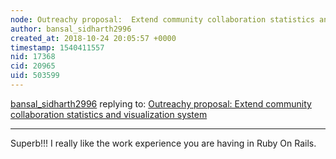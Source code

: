```yaml
---
node: Outreachy proposal:  Extend community collaboration statistics and visualization system
author: bansal_sidharth2996
created_at: 2018-10-24 20:05:57 +0000
timestamp: 1540411557
nid: 17368
cid: 20965
uid: 503599
---
```




[bansal_sidharth2996](../profile/bansal_sidharth2996) replying to: [Outreachy proposal:  Extend community collaboration statistics and visualization system](../notes/cess/10-24-2018/outreachy-proposal)

----
Superb!!!
I really like the work experience you are having in Ruby On Rails.
